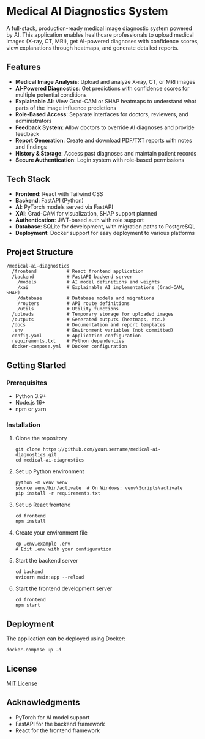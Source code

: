 # Medical AI Diagnostics System

A full-stack, production-ready medical image diagnostic system powered by AI. This application enables healthcare professionals to upload medical images (X-ray, CT, MRI), get AI-powered diagnoses with confidence scores, view explanations through heatmaps, and generate detailed reports.

## Features

- **Medical Image Analysis**: Upload and analyze X-ray, CT, or MRI images
- **AI-Powered Diagnostics**: Get predictions with confidence scores for multiple potential conditions
- **Explainable AI**: View Grad-CAM or SHAP heatmaps to understand what parts of the image influence predictions
- **Role-Based Access**: Separate interfaces for doctors, reviewers, and administrators
- **Feedback System**: Allow doctors to override AI diagnoses and provide feedback
- **Report Generation**: Create and download PDF/TXT reports with notes and findings
- **History & Storage**: Access past diagnoses and maintain patient records
- **Secure Authentication**: Login system with role-based permissions

## Tech Stack

- **Frontend**: React with Tailwind CSS
- **Backend**: FastAPI (Python)
- **AI**: PyTorch models served via FastAPI
- **XAI**: Grad-CAM for visualization, SHAP support planned
- **Authentication**: JWT-based auth with role support
- **Database**: SQLite for development, with migration paths to PostgreSQL
- **Deployment**: Docker support for easy deployment to various platforms

## Project Structure

```
/medical-ai-diagnostics
  /frontend           # React frontend application
  /backend            # FastAPI backend server
    /models           # AI model definitions and weights
    /xai              # Explainable AI implementations (Grad-CAM, SHAP)
    /database         # Database models and migrations
    /routers          # API route definitions
    /utils            # Utility functions
  /uploads            # Temporary storage for uploaded images
  /outputs            # Generated outputs (heatmaps, etc.)
  /docs               # Documentation and report templates
  .env                # Environment variables (not committed)
  config.yaml         # Application configuration
  requirements.txt    # Python dependencies
  docker-compose.yml  # Docker configuration
```

## Getting Started

### Prerequisites

- Python 3.9+
- Node.js 16+
- npm or yarn

### Installation

1. Clone the repository
   ```
   git clone https://github.com/yourusername/medical-ai-diagnostics.git
   cd medical-ai-diagnostics
   ```

2. Set up Python environment
   ```
   python -m venv venv
   source venv/bin/activate  # On Windows: venv\Scripts\activate
   pip install -r requirements.txt
   ```

3. Set up React frontend
   ```
   cd frontend
   npm install
   ```

4. Create your environment file
   ```
   cp .env.example .env
   # Edit .env with your configuration
   ```

5. Start the backend server
   ```
   cd backend
   uvicorn main:app --reload
   ```

6. Start the frontend development server
   ```
   cd frontend
   npm start
   ```

## Deployment

The application can be deployed using Docker:

```
docker-compose up -d
```

## License

[MIT License](LICENSE)

## Acknowledgments

- PyTorch for AI model support
- FastAPI for the backend framework
- React for the frontend framework
